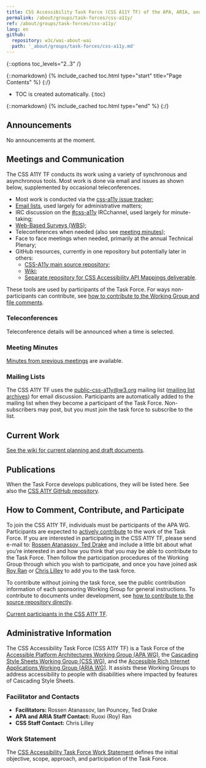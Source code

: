 ```yaml
---
title: CSS Accessibility Task Force (CSS A11Y TF) of the APA, ARIA, and CSS WGs
permalink: /about/groups/task-forces/css-a11y/
ref: /about/groups/task-forces/css-a11y/
lang: en
github:
  repository: w3c/wai-about-wai
  path: '_about/groups/task-forces/css-a11y.md'
---
```


{::options toc_levels="2..3" /}

{::nomarkdown}
{% include_cached toc.html type="start" title="Page Contents" %}
{:/}

-   TOC is created automatically.
{:toc}

{::nomarkdown}
{% include_cached toc.html type="end" %}
{:/}

## Announcements

No announcements at the moment.

## Meetings and Communication

The CSS A11Y TF conducts its work using a variety of synchronous and asynchronous tools. Most work is done via email and issues as shown below, supplemented by occasional teleconferences.

- Most work is conducted via the [css-a11y issue tracker](https://github.com/w3c/css-a11y/issues);
- [Email lists](/about/groups/task-forces/css-a11y/#mailing-lists), used largely for administrative matters;
- IRC discussion on the [#css-a11y](irc://irc.w3.org/css-a11y) IRCchannel, used largely for minute-taking;
- [Web-Based Surveys (WBS)](https://www.w3.org/2002/09/wbs/94039/);
- Teleconferences when needed (also see [meeting minutes](https://www.w3.org/WAI/APA/task-forces/css-a11y/minutes));
- Face to face meetings when needed, primarily at the annual Technical Plenary;
- GitHub resources, currently in one repository but potentially later in others:
    - [CSS-A11y main source repository](https://github.com/w3c/css-a11y/);
    - [Wiki](https://github.com/w3c/css-a11y/wiki);
    - [Separate repository for CSS Accessibility API Mappings deliverable](https://github.com/w3c/css-aam/).

These tools are used by participants of the Task Force. For ways non-participants can contribute, see [how to contribute to the Working Group and file comments](/about/groups/apawg/contribute/).

### Teleconferences

Teleconference details will be announced when a time is selected.

### Meeting Minutes

[Minutes from previous meetings](https://www.w3.org/WAI/APA/task-forces/css-a11y/minutes) are available.

### Mailing Lists

The CSS A11Y TF uses the public-css-a11y@w3.org mailing list ([mailing list archives](http://lists.w3.org/Archives/Public/public-css-a11y/)) for email discussion. Participants are automatically added to the mailing list when they become a participant of the Task Force. Non-subscribers may post, but you must join the task force to subscribe to the list.

## Current Work

[See the wiki for current planning and draft documents](https://github.com/w3c/css-a11y/wiki).

## Publications

When the Task Force develops publications, they will be listed here. See also the [CSS A11Y GitHub repository](https://github.com/w3c/css-a11y/).

## How to Comment, Contribute, and Participate

To join the CSS A11Y TF, individuals must be participants of the APA WG. Participants are expected to [actively contribute](/about/groups/task-forces/css-a11y/work-statement/#participation) to the work of the Task Force. If you are interested in participating in the CSS A11Y TF, please send e-mail to: [Rossen Atanassov, Ted Drake](mailto:ratan@microsoft.com,ted_drake@intuit.com?subject=CSS%20Accessibility%20Task%20Force%20Enquiry) and include a little bit about what you’re interested in and how you think that you may be able to contribute to the Task Force. Then follow the participation procedures of the Working Group through which you wish to participate, and once you have joined ask [Roy Ran](mailto:ran@w3.org) or [Chris Lilley](mailto:chris@w3.org) to add you to the task force.

To contribute without joining the task force, see the public contribution information of each sponsoring Working Group for general instructions. To contribute to documents under development, see [how to contribute to the source repository directly](https://github.com/w3c/css-aria/).

[Current participants in the CSS A11Y TF](https://www.w3.org/2000/09/dbwg/details?group=94039&public=1).

## Administrative Information

The CSS Accessibility Task Force (CSS A11Y TF) is a Task Force of the [Accessible Platform Architectures Working Group (APA WG)](/about/groups/apawg/), the [Cascading Style Sheets Working Group (CSS WG)](https://www.w3.org/Style/CSS/), and the [Accessible Rich Internet Applications Working Group (ARIA WG)](/about/groups/ariawg/). It assists these Working Groups to address accessibility to people with disabilities where impacted by features of Cascading Style Sheets.

### Facilitator and Contacts

- **Facilitators:** Rossen Atanassov, Ian Pouncey, Ted Drake
- **APA and ARIA Staff Contact:** Ruoxi (Roy) Ran
- **CSS Staff Contact:** Chris Lilley

### Work Statement

The [CSS Accessibility Task Force Work Statement](/about/groups/task-forces/css-a11y/work-statement/) defines the initial objective, scope, approach, and participation of the Task Force.